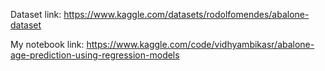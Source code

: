Dataset link: https://www.kaggle.com/datasets/rodolfomendes/abalone-dataset

My notebook link: https://www.kaggle.com/code/vidhyambikasr/abalone-age-prediction-using-regression-models
